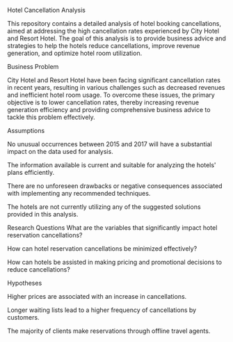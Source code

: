 Hotel Cancellation Analysis

This repository contains a detailed analysis of hotel booking cancellations, aimed at addressing the high cancellation rates experienced by City Hotel and Resort Hotel. The goal of this analysis is to provide business advice and strategies to help the hotels reduce cancellations, improve revenue generation, and optimize hotel room utilization.

Business Problem

City Hotel and Resort Hotel have been facing significant cancellation rates in recent years, resulting in various challenges such as decreased revenues and inefficient hotel room usage. To overcome these issues, the primary objective is to lower cancellation rates, thereby increasing revenue generation efficiency and providing comprehensive business advice to tackle this problem effectively.

Assumptions

No unusual occurrences between 2015 and 2017 will have a substantial impact on the data used for analysis.

The information available is current and suitable for analyzing the hotels' plans efficiently.

There are no unforeseen drawbacks or negative consequences associated with implementing any recommended techniques.

The hotels are not currently utilizing any of the suggested solutions provided in this analysis.

Research Questions
What are the variables that significantly impact hotel reservation cancellations?

How can hotel reservation cancellations be minimized effectively?

How can hotels be assisted in making pricing and promotional decisions to reduce cancellations?

Hypotheses

Higher prices are associated with an increase in cancellations.

Longer waiting lists lead to a higher frequency of cancellations by customers.

The majority of clients make reservations through offline travel agents.
